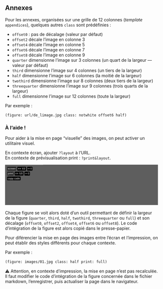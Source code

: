 

## Annexes

Pour les annexes, organisées sur une grille de 12 colonnes (_template_ `appendices`), quelques autres `class` sont prédéfinies :

* `offset0` : pas de décalage (valeur par défaut)
* `offset2` décale l’image en colonne 3
* `offset4` décale l’image en colonne 5
* `offset6` décale l’image en colonne 7
* `offset8` décale l’image en colonne 9
* `quarter` dimensionne l’image sur 3 colonnes (un quart de la largeur — valeur par défaut)
* `third` dimensionne l’image sur 4 colonnes (un tiers de la largeur)
* `half` dimensionne l’image sur 6 colonnes (la moitié de la largeur)
* `twothird` dimensionne l’image sur 8 colonnes (deux tiers de la largeur)
* `threequarter` dimensionne l’image sur 9 colonnes (trois quarts de la largeur)
* `full` dimensionne l’image sur 12 colonnes (toute la largeur)

Par exemple :
```md
(figure: url/de_limage.jpg class: notwhite offset6 half)
```

### À l’aide !

Pour aider à la mise en page “visuelle” des images, on peut activer un utilitaire visuel.

En contexte écran, ajouter `?layout` à l’URL.   
En contexte de prévisualisation print : `?print&layout`.   

![image layout helper](images/layout-helper.png)


Chaque figure se voit alors doté d’un outil permettant de définir la largeur de la figure (`quarter`, `third`, `half`, `twothird`, `threequarter` ou `full`) et son décalage (`offset0`, `offset2`, `offset4`, `offset6` ou `offset8`). 
Le code d’intégration de la figure est alors copié dans le presse-papier.

Pour diférencier la mise en page des images entre l’écran et l’impression, on peut établir des styles différents pour chaque contexte.

Par exemple :
```md
(figure: images/01.jpg class: half print: full)
```

⚠️ Attention, en contexte d’impression, la mise en page n’est pas recalculée. Il faut modifier le code d’intégration de la figure concernée dans le fichier markdown, l’enregistrer, puis actualiser la page dans le navigateur.

